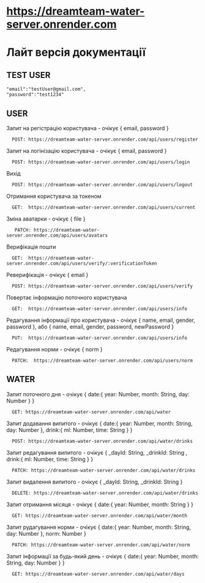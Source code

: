# https://dreamteam-water-server.onrender.com
# Лайт версія документації


## TEST USER      
    "email":"testUser@gmail.com",
    "password":"test1234"


## USER
Запит на регістрацію користувача - очікує { email, password }

      POST: https://dreamteam-water-server.onrender.com/api/users/register

Запит на логінізацію користувача - очікує { email, password }

      POST: https://dreamteam-water-server.onrender.com/api/users/login

Вихід 

      POST: https://dreamteam-water-server.onrender.com/api/users/logout

Отримання користувача за токеном

      GET:  https://dreamteam-water-server.onrender.com/api/users/current

Зміна аватарки - очікує { file }

       PATCH: https://dreamteam-water-server.onrender.com/api/users/avatars

Верифікація пошти

      GET:  https://dreamteam-water-server.onrender.com/api/users/verify/:verificationToken

Реверифікація - очікує { email }

      POST: https://dreamteam-water-server.onrender.com/api/users/verify

Повертає інформацію поточного користувача

      GET:  https://dreamteam-water-server.onrender.com/api/users/info

Редагування інформації про користувача - очікує { name, email, gender, password }, 
                                                  або { name, email, gender, password, newPassword }

      PUT:  https://dreamteam-water-server.onrender.com/api/users/info

Редагування норми - очікує { norm }

      PATCH:  https://dreamteam-water-server.onrender.com/api/users/norm


## WATER

Запит поточного дня - очікує { date:{ year: Number, month: String, day: Number } }

      GET: https://dreamteam-water-server.onrender.com/api/water

Запит додавання випитого - очікує { date:{ year: Number, month: String, day: Number }, drink:{ ml: Number, time: String } }

      POST: https://dreamteam-water-server.onrender.com/api/water/drinks

Запит редагування випитого - очікує { _dayId: String, _drinkId: String , drink:{ ml: Number, time: String } }

      PATCH: https://dreamteam-water-server.onrender.com/api/water/drinks

Запит видалення випитого - очікує { _dayId: String, _drinkId: String }

      DELETE: https://dreamteam-water-server.onrender.com/api/water/drinks

Запит отримання місяця - очікує { date:{ year: Number, month: String } }

      GET: https://dreamteam-water-server.onrender.com/api/water/month

Запит рудагування норми - очікує {  date:{ year: Number, month: String, day: Number }, norm: Number }

      PATCH: https://dreamteam-water-server.onrender.com/api/water/norm

Запит інформації за будь-який день - очікує {  date:{ year: Number, month: String, day: Number } }

      GET: https://dreamteam-water-server.onrender.com/api/water/days
